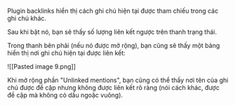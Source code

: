 Plugin backlinks hiển thị cách ghi chú hiện tại được tham chiếu trong các ghi chú khác.

Sau khi bật nó, bạn sẽ thấy số lượng liên kết ngược trên thanh trạng thái.

Trong thanh bên phải (nếu nó được mở rộng), bạn cũng sẽ thấy một bảng hiển thị nơi ghi chú hiện tại được liên kết:

![[Pasted image 9.png]]

Khi mở rộng phần "Unlinked mentions", bạn cũng có thể thấy nơi tên của ghi chú được đề cập nhưng không được liên kết rõ ràng (nói cách khác, được đề cập mà không có dấu ngoặc vuông).
